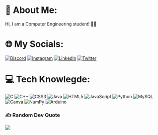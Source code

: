 # 💫 About Me:
Hi, I am a Computer Engineering student! 🧑‍💻

# 🌐 My Socials:
[![Discord](https://img.shields.io/badge/Discord-%237289DA.svg?logo=discord&logoColor=white)](https://discord.gg/5422) [![Instagram](https://img.shields.io/badge/Instagram-%23E4405F.svg?logo=Instagram&logoColor=white)](https://instagram.com/aadil0904) [![LinkedIn](https://img.shields.io/badge/LinkedIn-%230077B5.svg?logo=linkedin&logoColor=white)](https://linkedin.com/in/aadil0904) [![Twitter](https://img.shields.io/badge/Twitter-%231DA1F2.svg?logo=Twitter&logoColor=white)](https://twitter.com/aadil0904) 

# 💻 Tech Knowlegde:
![C](https://img.shields.io/badge/c-%2300599C.svg?style=flat&logo=c&logoColor=white) ![C++](https://img.shields.io/badge/c++-%2300599C.svg?style=flat&logo=c%2B%2B&logoColor=white) ![CSS3](https://img.shields.io/badge/css3-%231572B6.svg?style=flat&logo=css3&logoColor=white) ![Java](https://img.shields.io/badge/java-%23ED8B00.svg?style=flat&logo=java&logoColor=white) ![HTML5](https://img.shields.io/badge/html5-%23E34F26.svg?style=flat&logo=html5&logoColor=white) ![JavaScript](https://img.shields.io/badge/javascript-%23323330.svg?style=flat&logo=javascript&logoColor=%23F7DF1E) ![Python](https://img.shields.io/badge/python-3670A0?style=flat&logo=python&logoColor=ffdd54) ![MySQL](https://img.shields.io/badge/mysql-%2300f.svg?style=flat&logo=mysql&logoColor=white) ![Canva](https://img.shields.io/badge/Canva-%2300C4CC.svg?style=flat&logo=Canva&logoColor=white) ![NumPy](https://img.shields.io/badge/numpy-%23013243.svg?style=flat&logo=numpy&logoColor=white) ![Arduino](https://img.shields.io/badge/-Arduino-00979D?style=flat&logo=Arduino&logoColor=white)

### ✍️ Random Dev Quote
![](https://quotes-github-readme.vercel.app/api?type=vetical&theme=tokyonight)
